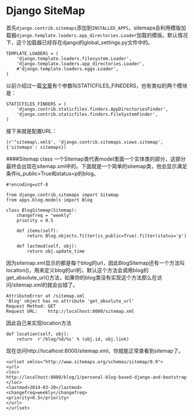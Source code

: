 Django SiteMap
==================
首先`django.contrib.sitemaps`添加到`INSTALLED_APPS`，sitemaps会利用模版加载器`django.template.loaders.app_directories.Loader`加载的模版。默认情况下，这个加载器已经存在django的global_settings.py文件中的。  

    TEMPLATE_LOADERS = (
        'django.template.loaders.filesystem.Loader',
        'django.template.loaders.app_directories.Loader',
        #'django.template.loaders.eggs.Loader',
    )

以前介绍过一篇[文章](http://foofish.net/blog/63/django-compressor)有个参数叫STATICFILES_FINEDERS，也有类似的两个模块是：  

    STATICFILES_FINDERS = (
        'django.contrib.staticfiles.finders.AppDirectoriesFinder',
        'django.contrib.staticfiles.finders.FileSystemFinder',
    )
接下来就是配置URL：  

    (r'^sitemap\.xml$', 'django.contrib.sitemaps.views.sitemap', {'sitemaps': sitemaps})  

####Sitemap class
一个Sitemap类代表model里面一个实体类的部分，这部分最终会出现在sitemap.xml中的。下面就是一个简单的sitemap类，他会显示满足条件is_public=True和status=p的blog。  

    #!encoding=utf-8
    
    from django.contrib.sitemaps import Sitemap 
    from apps.blog.models import Blog 
    
    class BlogSitemap(Sitemap):
        changefreq = "weekly"
        priority = 0.5
    
        def items(self):
            return Blog.objects.filter(is_public=True).filter(status='p')
    
        def lastmod(self, obj):
            return obj.update_time

因为sitemap.xml显示的都是每个blog的url，因此BlogSitemap还有一个方法叫location()，用来定义blog的url的，默认这个方法会调用blog的get_absolute_url()方法，如果你的blog类没有实现这个方法那么在访问/sitemap.xml的就会出错了。  

    AttributeError at /sitemap.xml
    'Blog' object has no attribute 'get_absolute_url'
    Request Method:	GET
    Request URL:	http://localhost:8000/sitemap.xml

因此自己来实现location方法  

    def location(self, obj):
        return  r'/blog/%d/%s' % (obj.id, obj.link)
现在访问http://localhost:8000/sitemap.xml，你就能正常查看到sitemap了。  

    <urlset xmlns="http://www.sitemaps.org/schemas/sitemap/0.9">
    <url>
    <loc>
    http://localhost:8000/blog/1/personal-blog-based-django-and-bootstrap
    </loc>
    <lastmod>2014-03-20</lastmod>
    <changefreq>weekly</changefreq>
    <priority>0.5</priority>
    </url>
    </urlset>

 
